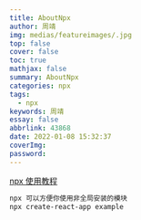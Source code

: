```yaml
---
title: AboutNpx
author: 周靖
img: medias/featureimages/.jpg
top: false
cover: false
toc: true
mathjax: false
summary: AboutNpx
categories: npx
tags:
  - npx
keywords: 周靖
essay: false
abbrlink: 43868
date: 2022-01-08 15:32:37
coverImg:
password:
---
```


[npx 使用教程](https://www.ruanyifeng.com/blog/2019/02/npx.html)

```txt
npx 可以方便你使用非全局安装的模块
npx create-react-app example
```

